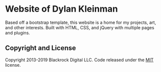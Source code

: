 # Website of Dylan Kleinman
Based off a bootstrap template, this website is a home for my projects, art, and other interests.  Built with HTML, CSS, and jQuery with multiple pages and plugins. 


## Copyright and License
Copyright 2013-2019 Blackrock Digital LLC. Code released under the [MIT](https://github.com/BlackrockDigital/startbootstrap-grayscale/blob/gh-pages/LICENSE) license.
